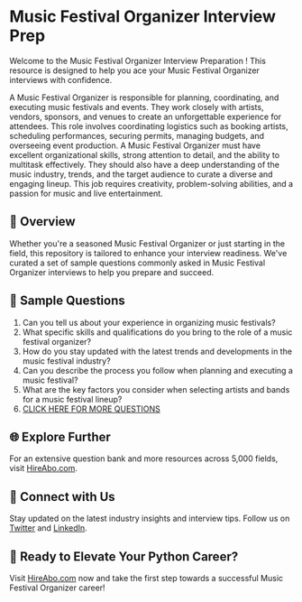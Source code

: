 # Music Festival Organizer Interview Prep

Welcome to the Music Festival Organizer Interview Preparation ! This resource is designed to help you ace your Music Festival Organizer interviews with confidence.

A Music Festival Organizer is responsible for planning, coordinating, and executing music festivals and events. They work closely with artists, vendors, sponsors, and venues to create an unforgettable experience for attendees. This role involves coordinating logistics such as booking artists, scheduling performances, securing permits, managing budgets, and overseeing event production. A Music Festival Organizer must have excellent organizational skills, strong attention to detail, and the ability to multitask effectively. They should also have a deep understanding of the music industry, trends, and the target audience to curate a diverse and engaging lineup. This job requires creativity, problem-solving abilities, and a passion for music and live entertainment.

## 🚀 Overview

Whether you're a seasoned Music Festival Organizer or just starting in the field, this repository is tailored to enhance your interview readiness. We've curated a set of sample questions commonly asked in Music Festival Organizer interviews to help you prepare and succeed.

## 📝 Sample Questions

1. Can you tell us about your experience in organizing music festivals?
2. What specific skills and qualifications do you bring to the role of a music festival organizer?
3. How do you stay updated with the latest trends and developments in the music festival industry?
4. Can you describe the process you follow when planning and executing a music festival?
5. What are the key factors you consider when selecting artists and bands for a music festival lineup?
6. [CLICK HERE FOR MORE QUESTIONS](https://hireabo.com/job/16_1_46/Music%20Festival%20Organizer)

## 🌐 Explore Further

For an extensive question bank and more resources across 5,000 fields, visit [HireAbo.com](https://www.hireabo.com).

## 📱 Connect with Us

Stay updated on the latest industry insights and interview tips. Follow us on [Twitter](https://twitter.com/hireabo) and [LinkedIn](https://www.linkedin.com/in/hire-abo-3609972a8/).

## 🚀 Ready to Elevate Your Python Career?

Visit [HireAbo.com](https://www.hireabo.com) now and take the first step towards a successful Music Festival Organizer career!